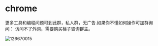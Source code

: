 # chrome
更多工具和编程问题可到此群，私人群，无广告.如果你不懂如何操作可加群询问：
访问不了外网，需要购买梯子咨询群主。

![126670015](https://user-images.githubusercontent.com/62045791/129456783-4a1275fb-02a7-4fdc-bb1d-be8d56956fe2.png)
